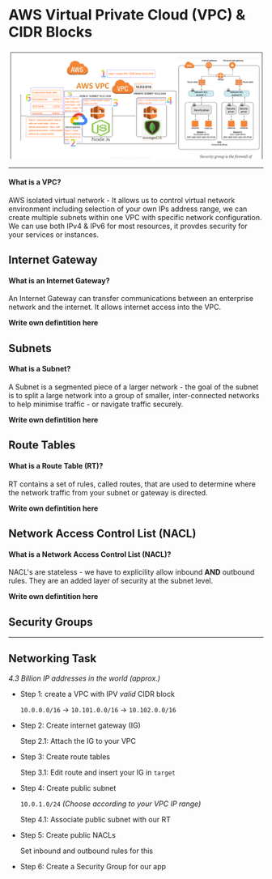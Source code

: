 # AWS Virtual Private Cloud (VPC) & CIDR Blocks

![](img/AWS_deployment_networking_security.PNG)

---
#### What is a VPC?
AWS isolated virtual network - It allows us to control virtual network environment including selection of your own IPs address range, we can create multiple subnets within one VPC with specific network configuration. We can use both IPv4 & IPv6 for most resources, it provdes security for your services or instances.

## Internet Gateway
#### What is an Internet Gateway?
An Internet Gateway can transfer communications between an enterprise network and the internet. It allows internet access into the VPC.

**Write own defintition here**

## Subnets
#### What is a Subnet?
A Subnet is a segmented piece of a larger network - the goal of the subnet is to split a large network into a group of smaller, inter-connected networks to help minimise traffic - or navigate traffic securely.

**Write own defintition here**

## Route Tables
#### What is a Route Table (RT)?
RT contains a set of rules, called routes, that are used to determine where the network traffic from your subnet or gateway is directed.

**Write own defintition here**

## Network Access Control List (NACL)
#### What is a Network Access Control List (NACL)?
NACL's are stateless - we have to explicility allow inbound **AND** outbound rules. They are an added layer of security at the subnet level.

**Write own defintition here**

## Security Groups

---

## Networking Task
*4.3 Billion IP addresses in the world (approx.)*
- Step 1: create a VPC with IPV *valid* CIDR block
    
    `10.0.0.0/16`  ->  `10.101.0.0/16`  ->  `10.102.0.0/16`

- Step 2: Create internet gateway (IG)

    Step 2.1: Attach the IG to your VPC

- Step 3: Create route tables

    Step 3.1: Edit route and insert your IG in `target`

- Step 4: Create public subnet

    `10.0.1.0/24` *(Choose according to your VPC IP range)*

    Step 4.1: Associate public subnet with our RT

- Step 5: Create public NACLs

    Set inbound and outbound rules for this

- Step 6: Create a Security Group for our app
